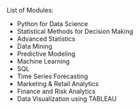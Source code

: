 List of Modules:
* Python for Data Science
* Statistical Methods for Decision Making
* Advanced Statistics
* Data Mining
* Predictive Modeling
* Machine Learning
* SQL
* Time Series Forecasting
* Marketing & Retail Analytics
* Finance and Risk Analytics
* Data Visualization using TABLEAU

